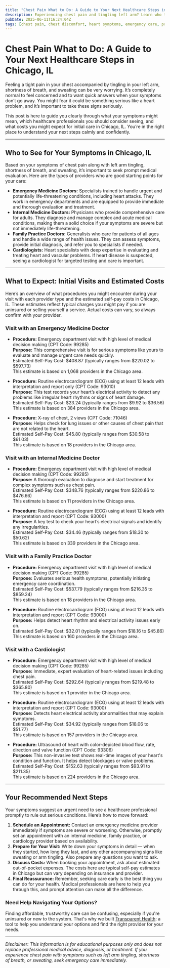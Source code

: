 ```yaml
---
title: "Chest Pain What to Do: A Guide to Your Next Healthcare Steps in Chicago, IL"
description: Experiencing chest pain and tingling left arm? Learn who to see, what to expect, and estimated costs for care in Chicago, IL.
pubDate: 2025-06-11T16:24:04Z
tags: [chest pain, chest discomfort, heart symptoms, emergency care, primary care, cardiology, Chicago healthcare, medical costs]
---
```


# Chest Pain What to Do: A Guide to Your Next Healthcare Steps in Chicago, IL

Feeling a tight pain in your chest accompanied by tingling in your left arm, shortness of breath, and sweating can be very worrying. It’s completely normal to feel concerned and to want quick answers when your symptoms don’t go away. You might fear it could be something serious like a heart problem, and it’s important to take these signs seriously.

This post is here to guide you clearly through what your symptoms might mean, which healthcare professionals you should consider seeing, and what costs you might expect for initial care in Chicago, IL. You’re in the right place to understand your next steps calmly and confidently.

---

## Who to See for Your Symptoms in Chicago, IL

Based on your symptoms of chest pain along with left arm tingling, shortness of breath, and sweating, it’s important to seek prompt medical evaluation. Here are the types of providers who are good starting points for your care:

- **Emergency Medicine Doctors:** Specialists trained to handle urgent and potentially life-threatening conditions, including heart attacks. They work in emergency departments and are equipped to provide immediate and thorough evaluation and treatment.
- **Internal Medicine Doctors:** Physicians who provide comprehensive care for adults. They diagnose and manage complex and acute medical conditions, making them a solid choice if your symptoms are severe but not immediately life-threatening.
- **Family Practice Doctors:** Generalists who care for patients of all ages and handle a wide range of health issues. They can assess symptoms, provide initial diagnosis, and refer you to specialists if needed.
- **Cardiologists:** Heart specialists with deep expertise in evaluating and treating heart and vascular problems. If heart disease is suspected, seeing a cardiologist for targeted testing and care is important.

---

## What to Expect: Initial Visits and Estimated Costs

Here’s an overview of what procedures you might encounter during your visit with each provider type and the estimated self-pay costs in Chicago, IL. These estimates reflect typical charges you might pay if you are uninsured or selling yourself a service. Actual costs can vary, so always confirm with your provider.

### Visit with an Emergency Medicine Doctor

- **Procedure:** Emergency department visit with high level of medical decision making (CPT Code: 99285)  
  **Purpose:** This comprehensive visit is for serious symptoms like yours to evaluate and manage urgent care needs quickly.  
  Estimated Self-Pay Cost: $408.87 (typically ranges from $220.02 to $597.73)  
  This estimate is based on 1,068 providers in the Chicago area.

- **Procedure:** Routine electrocardiogram (ECG) using at least 12 leads with interpretation and report only (CPT Code: 93010)  
  **Purpose:** This test records your heart’s electrical activity to detect any problems like irregular heart rhythms or signs of heart damage.  
  Estimated Self-Pay Cost: $23.24 (typically ranges from $9.92 to $36.56)  
  This estimate is based on 384 providers in the Chicago area.

- **Procedure:** X-ray of chest, 2 views (CPT Code: 71046)  
  **Purpose:** Helps check for lung issues or other causes of chest pain that are not related to the heart.  
  Estimated Self-Pay Cost: $45.80 (typically ranges from $30.58 to $61.03)  
  This estimate is based on 18 providers in the Chicago area.

### Visit with an Internal Medicine Doctor

- **Procedure:** Emergency department visit with high level of medical decision making (CPT Code: 99285)  
  **Purpose:** A thorough evaluation to diagnose and start treatment for complex symptoms such as chest pain.  
  Estimated Self-Pay Cost: $348.76 (typically ranges from $220.86 to $476.66)  
  This estimate is based on 11 providers in the Chicago area.

- **Procedure:** Routine electrocardiogram (ECG) using at least 12 leads with interpretation and report (CPT Code: 93000)  
  **Purpose:** A key test to check your heart’s electrical signals and identify any irregularities.  
  Estimated Self-Pay Cost: $34.46 (typically ranges from $18.30 to $50.62)  
  This estimate is based on 339 providers in the Chicago area.

### Visit with a Family Practice Doctor

- **Procedure:** Emergency department visit with high level of medical decision making (CPT Code: 99285)  
  **Purpose:** Evaluates serious health symptoms, potentially initiating emergency care coordination.  
  Estimated Self-Pay Cost: $537.79 (typically ranges from $216.35 to $859.24)  
  This estimate is based on 18 providers in the Chicago area.

- **Procedure:** Routine electrocardiogram (ECG) using at least 12 leads with interpretation and report (CPT Code: 93000)  
  **Purpose:** Helps detect heart rhythm and electrical activity issues early on.  
  Estimated Self-Pay Cost: $32.01 (typically ranges from $18.16 to $45.86)  
  This estimate is based on 160 providers in the Chicago area.

### Visit with a Cardiologist

- **Procedure:** Emergency department visit with high level of medical decision making (CPT Code: 99285)  
  **Purpose:** Immediate, expert evaluation of heart-related issues including chest pain.  
  Estimated Self-Pay Cost: $292.64 (typically ranges from $219.48 to $365.80)  
  This estimate is based on 1 provider in the Chicago area.

- **Procedure:** Routine electrocardiogram (ECG) using at least 12 leads with interpretation and report (CPT Code: 93000)  
  **Purpose:** Detects heart electrical activity abnormalities that may explain symptoms.  
  Estimated Self-Pay Cost: $34.92 (typically ranges from $18.06 to $51.77)  
  This estimate is based on 157 providers in the Chicago area.

- **Procedure:** Ultrasound of heart with color-depicted blood flow, rate, direction and valve function (CPT Code: 93306)  
  **Purpose:** This non-invasive test shows real-time images of your heart's condition and function. It helps detect blockages or valve problems.  
  Estimated Self-Pay Cost: $152.63 (typically ranges from $93.91 to $211.35)  
  This estimate is based on 224 providers in the Chicago area.

---

## Your Recommended Next Steps

Your symptoms suggest an urgent need to see a healthcare professional promptly to rule out serious conditions. Here’s how to move forward:

1. **Schedule an Appointment:** Contact an emergency medicine provider immediately if symptoms are severe or worsening. Otherwise, promptly set an appointment with an internal medicine, family practice, or cardiology provider based on availability.
2. **Prepare for Your Visit:** Write down your symptoms in detail — when they started, how long they last, and any other accompanying signs like sweating or arm tingling. Also prepare any questions you want to ask.
3. **Discuss Costs:** When booking your appointment, ask about estimated out-of-pocket expenses. The costs here are typical self-pay estimates in Chicago but can vary depending on insurance and provider.
4. **Final Reassurance:** Remember, seeking care early is the best thing you can do for your health. Medical professionals are here to help you through this, and prompt attention can make all the difference.

### Need Help Navigating Your Options?

Finding affordable, trustworthy care can be confusing, especially if you're uninsured or new to the system. That's why we built [Transparent Health](https://transparenthealth.ai): a tool to help you understand your options and find the right provider for your needs. 

---

*Disclaimer: This information is for educational purposes only and does not replace professional medical advice, diagnosis, or treatment. If you experience chest pain with symptoms such as left arm tingling, shortness of breath, or sweating, seek emergency care immediately.*